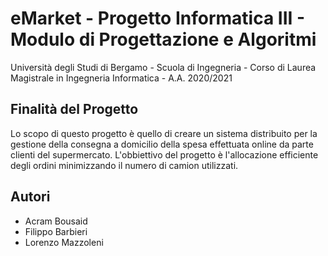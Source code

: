 # eMarket - Progetto Informatica III - Modulo di Progettazione e Algoritmi
Università degli Studi di Bergamo - Scuola di Ingegneria - Corso di Laurea Magistrale in Ingegneria Informatica - A.A. 2020/2021

## Finalità del Progetto
Lo scopo di questo progetto è quello di creare un sistema distribuito per la gestione della consegna a domicilio della spesa effettuata online da parte clienti del supermercato. 
L'obbiettivo del progetto è l'allocazione efficiente degli ordini minimizzando il numero di camion utilizzati.

## Autori
- Acram Bousaid
- Filippo Barbieri
- Lorenzo Mazzoleni
